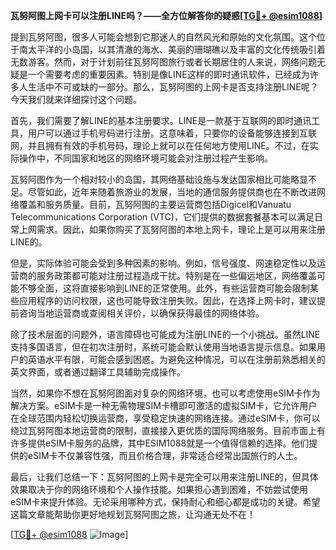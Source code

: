 **瓦努阿图上网卡可以注册LINE吗？——全方位解答你的疑惑[[TG💪+ @esim1088](https://t.me/s/esim1088)]**

提到瓦努阿图，很多人可能会想到它那迷人的自然风光和原始的文化氛围。这个位于南太平洋的小岛国，以其清澈的海水、美丽的珊瑚礁以及丰富的文化传统吸引着无数游客。然而，对于计划前往瓦努阿图旅行或者长期居住的人来说，网络问题无疑是一个需要考虑的重要因素。特别是像LINE这样的即时通讯软件，已经成为许多人生活中不可或缺的一部分。那么，瓦努阿图的上网卡是否支持注册LINE呢？今天我们就来详细探讨这个问题。

首先，我们需要了解LINE的基本注册要求。LINE是一款基于互联网的即时通讯工具，用户可以通过手机号码进行注册。这意味着，只要你的设备能够连接到互联网，并且拥有有效的手机号码，理论上就可以在任何地方使用LINE。不过，在实际操作中，不同国家和地区的网络环境可能会对注册过程产生影响。

瓦努阿图作为一个相对较小的岛国，其网络基础设施与发达国家相比可能略显不足。尽管如此，近年来随着旅游业的发展，当地的通信服务提供商也在不断改进网络覆盖和服务质量。目前，瓦努阿图的主要运营商包括Digicel和Vanuatu Telecommunications Corporation (VTC)，它们提供的数据套餐基本可以满足日常上网需求。因此，如果你购买了瓦努阿图的本地上网卡，理论上是可以用来注册LINE的。

但是，实际体验可能会受到多种因素的影响。例如，信号强度、网速稳定性以及运营商的服务政策都可能对注册过程造成干扰。特别是在一些偏远地区，网络覆盖可能不够全面，这将直接影响到LINE的正常使用。此外，有些运营商可能会限制某些应用程序的访问权限，这也可能导致注册失败。因此，在选择上网卡时，建议提前咨询当地运营商或查阅相关评价，以确保获得最佳的网络体验。

除了技术层面的问题外，语言障碍也可能成为注册LINE的一个小挑战。虽然LINE支持多国语言，但在初次注册时，系统可能会默认使用当地语言提示信息。如果用户的英语水平有限，可能会感到困惑。为避免这种情况，可以在注册前熟悉相关的英文界面，或者通过翻译工具辅助完成操作。

当然，如果你不想在瓦努阿图面对复杂的网络环境，也可以考虑使用eSIM卡作为解决方案。eSIM卡是一种无需物理SIM卡槽即可激活的虚拟SIM卡，它允许用户在全球范围内轻松切换运营商，享受稳定快速的网络连接。通过eSIM卡，你可以绕过瓦努阿图本地运营商的限制，直接接入更优质的国际网络服务。目前市面上有许多提供eSIM卡服务的品牌，其中ESIM1088就是一个值得信赖的选择。他们提供的eSIM卡不仅兼容性强，而且价格合理，非常适合经常出国旅行的人士。

最后，让我们总结一下：瓦努阿图的上网卡是完全可以用来注册LINE的，但具体效果取决于你的网络环境和个人操作技能。如果担心遇到困难，不妨尝试使用eSIM卡来提升体验。无论采用哪种方式，保持耐心和细心都是成功的关键。希望这篇文章能帮助你更好地规划瓦努阿图之旅，让沟通无处不在！

[[TG💪+ @esim1088](https://t.me/s/esim1088) ![Image](https://i.postimg.cc/4NQfJmqS/Snipaste-2025-05-13-00-14-12.png)]